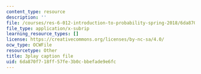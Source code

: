 ```yaml
---
content_type: resource
description: ''
file: /courses/res-6-012-introduction-to-probability-spring-2018/6da870f718ff57fe3b0cbbefade9e6fc_X-AzW70e2M0.srt
file_type: application/x-subrip
learning_resource_types: []
license: https://creativecommons.org/licenses/by-nc-sa/4.0/
ocw_type: OCWFile
resourcetype: Other
title: 3play caption file
uid: 6da870f7-18ff-57fe-3b0c-bbefade9e6fc
---
```


